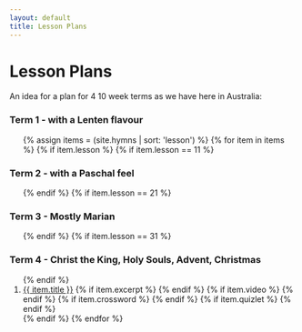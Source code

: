 ```yaml
---
layout: default
title: Lesson Plans
---
```


# Lesson Plans

An idea for a plan for 4 10 week terms as we have here in Australia:

### Term 1 - with a Lenten flavour

<ol>
{% assign items = (site.hymns | sort: 'lesson') %}
{% for item in items %}
{% if item.lesson %}
{% if item.lesson == 11 %}
</ol>

### Term 2 - with a Paschal feel

<ol>
{% endif %}
{% if item.lesson == 21 %}
</ol>

### Term 3 - Mostly Marian

<ol>
{% endif %}
{% if item.lesson == 31 %}
</ol>

### Term 4 - Christ the King, Holy Souls, Advent, Christmas

<ol>
{% endif %}

<li><a href="{{ item.url }}">{{ item.title }}</a>
	  {% if item.excerpt %}
 <a href="{{ site.baseurl }}/excerpts/{{ item.excerpt }}"><i class="icon-doc-text"></i></a> 
	  {% endif %}
	  {% if item.video %}
 <a href="{{ item.video }}"><i class="icon-video"></i></a>
	  {% endif %}
	  {% if item.crossword %}
  <a href="{{ site.baseurl }}/crosswords/{{ item.crossword }}"><i class="icon-edit"></i></a>
	  {% endif %}
	  {% if item.quizlet %}
  <a href="{{ item.quizlet }}"><i class="icon-lightbulb"></i></a>
	  {% endif %}
</li>
{% endif %}
{% endfor %}
</ol>


